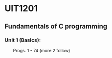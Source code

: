 # UIT1201
## Fundamentals of C programming
### Unit 1 (Basics):
&nbsp;&nbsp;&nbsp;&nbsp;&nbsp;&nbsp; Progs. 1 - 74 (more 2 follow)

